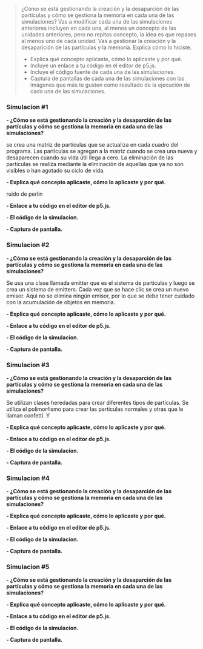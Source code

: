 > ¿Cómo se está gestionando la creación y la desaparción de las partículas y cómo se gestiona la memoria en cada una de las simulaciones?
Vas a modificar cada una de las simulaciones anteriores incluyen en cada una, al menos un concepto de las unidades anteriores, pero no repitas concepto, la idea es que repases al menos uno de cada unidad.
Vas a gestionar la creación y la desaparición de las partículas y la memoria. Explica cómo lo hiciste.
> - Explica qué concepto aplicaste, cómo lo aplicaste y por qué.
> - Incluye un enlace a tu código en el editor de p5.js.
> - Incluye el código fuente de cada una de las simulaciones.
> - Captura de pantallas de cada una de las simulaciones con las imágenes que más te gusten como resultado de la ejecución de cada una de las simulaciones.


### **Simulacion #1**
**- ¿Cómo se está gestionando la creación y la desaparción de las partículas y cómo se gestiona la memoria en cada una de las simulaciones?**

se crea una matriz de partículas que se actualiza en cada cuadro del programa. Las partículas se agregan a la matriz cuando se crea una nueva y desaparecen cuando su vida útil llega a cero.
La eliminación de las partículas se realiza mediante la eliminación de aquellas que ya no son visibles o han agotado su ciclo de vida.

**- Explica qué concepto aplicaste, cómo lo aplicaste y por qué.**

ruido de perlin 

**- Enlace a tu código en el editor de p5.js.**

**- El código de la simulacion.**

**- Captura de pantalla.**


### **Simulacion #2**
**- ¿Cómo se está gestionando la creación y la desaparción de las partículas y cómo se gestiona la memoria en cada una de las simulaciones?**

Se usa una clase llamada emitter que es el sistema de particulas y luego se crea un sistema de emitters. Cada vez que se hace clic se crea un nuevo emisor. 
Aqui no se elimina ningún emisor, por lo que se debe tener cuidado con la acumulación de objetos en memoria.

**- Explica qué concepto aplicaste, cómo lo aplicaste y por qué.**

**- Enlace a tu código en el editor de p5.js.**

**- El código de la simulacion.**

**- Captura de pantalla.**

### **Simulacion #3**
**- ¿Cómo se está gestionando la creación y la desaparción de las partículas y cómo se gestiona la memoria en cada una de las simulaciones?**

Se utilizan clases heredadas para crear diferentes tipos de partículas. Se utiliza el polimorfismo para crear las particulas normales y otras que le llaman confetti. Y 

**- Explica qué concepto aplicaste, cómo lo aplicaste y por qué.**

**- Enlace a tu código en el editor de p5.js.**

**- El código de la simulacion.**

**- Captura de pantalla.**

### **Simulacion #4**
**- ¿Cómo se está gestionando la creación y la desaparción de las partículas y cómo se gestiona la memoria en cada una de las simulaciones?**

**- Explica qué concepto aplicaste, cómo lo aplicaste y por qué.**

**- Enlace a tu código en el editor de p5.js.**

**- El código de la simulacion.**

**- Captura de pantalla.**

### **Simulacion #5**
**- ¿Cómo se está gestionando la creación y la desaparción de las partículas y cómo se gestiona la memoria en cada una de las simulaciones?**

**- Explica qué concepto aplicaste, cómo lo aplicaste y por qué.**

**- Enlace a tu código en el editor de p5.js.**

**- El código de la simulacion.**

**- Captura de pantalla.**
